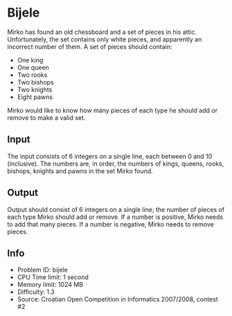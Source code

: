 # Bijele

Mirko has found an old chessboard and a set of pieces in his attic. Unfortunately, the set contains only white pieces, and apparently an incorrect number of them. A set of pieces should contain:

- One king
- One queen
- Two rooks
- Two bishops
- Two knights
- Eight pawns

Mirko would like to know how many pieces of each type he should add or remove to make a valid set.

## Input

The input consists of 6 integers on a single line, each between 0 and 10 (inclusive). The numbers are, in order, the numbers of kings, queens, rooks, bishops, knights and pawns in the set Mirko found.

## Output

Output should consist of 6 integers on a single line; the number of pieces of each type Mirko should add or remove. If a number is positive, Mirko needs to add that many pieces. If a number is negative, Mirko needs to remove pieces.

## Info

- Problem ID: bijele
- CPU Time limit: 1 second
- Memory limit: 1024 MB
- Difficulty: 1.3
- Source: Croatian Open Competition in Informatics 2007/2008, contest #2
